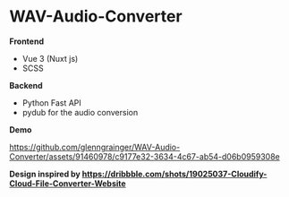 # WAV-Audio-Converter

**Frontend**
- Vue 3 (Nuxt js)
- SCSS

**Backend**
- Python Fast API
- pydub for the audio conversion

**Demo**

https://github.com/glenngrainger/WAV-Audio-Converter/assets/91460978/c9177e32-3634-4c67-ab54-d06b0959308e

**Design inspired by https://dribbble.com/shots/19025037-Cloudify-Cloud-File-Converter-Website**
